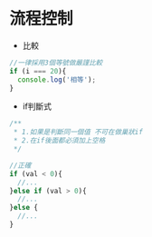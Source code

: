 # 流程控制
- 比較

```javascript
//一律採用3個等號做嚴謹比較
if (i === 20){
  console.log('相等');
}
```
- if判斷式

```javascript
/**
 * 1.如果是判斷同一個值 不可在做巢狀if
 * 2.在if後面都必須加上空格
 */

//正確
if (val < 0){
  //...
}else if (val > 0){
  //...
}else {
  //...
}
```
